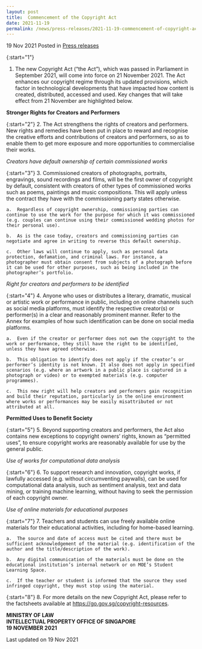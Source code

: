 ```yaml
---
layout: post
title:  Commencement of the Copyright Act
date: 2021-11-19
permalink: /news/press-releases/2021-11-19-commencement-of-copyright-act/
---
```


19 Nov 2021 Posted in [Press releases](/news/press-releases)

{:start="1"}
1.	The new Copyright Act (“the Act”), which was passed in Parliament in September 2021, will come into force on 21 November 2021. The Act enhances our copyright regime through its updated provisions, which factor in technological developments that have impacted how content is created, distributed, accessed and used. Key changes that will take effect from 21 November are highlighted below. 

**Stronger Rights for Creators and Performers**

{:start="2"}
2.	The Act strengthens the rights of creators and performers. New rights and remedies have been put in place to reward and recognise the creative efforts and contributions of creators and performers, so as to enable them to get more exposure and more opportunities to commercialise their works. 

*Creators have default ownership of certain commissioned works*

{:start="3"}
3.	Commissioned creators of photographs, portraits, engravings, sound recordings and films, will be the first owner of copyright by default, consistent with creators of other types of commissioned works such as poems, paintings and music compositions. This will apply unless the contract they have with the commissioning party states otherwise.

    a.	Regardless of copyright ownership, commissioning parties can continue to use the work for the purpose for which it was commissioned (e.g. couples can continue using their commissioned wedding photos for their personal use). 

    b.	As is the case today, creators and commissioning parties can negotiate and agree in writing to reverse this default ownership. 

    c.	Other laws will continue to apply, such as personal data protection, defamation, and criminal laws. For instance, a photographer must obtain consent from subjects of a photograph before it can be used for other purposes, such as being included in the photographer’s portfolio. 

*Right for creators and performers to be identified*

{:start="4"}
4.	Anyone who uses or distributes a literary, dramatic, musical or artistic work or performance in public, including on online channels such as social media platforms, must identify the respective creator(s) or performer(s) in a clear and reasonably prominent manner.  Refer to the Annex for examples of how such identification can be done on social media platforms.

    a.	Even if the creator or performer does not own the copyright to the work or performance, they still have the right to be identified, unless they have agreed otherwise.

    b.	This obligation to identify does not apply if the creator’s or performer’s identity is not known. It also does not apply in specified scenarios (e.g. where an artwork in a public place is captured in a photograph or video) or to exempted materials (e.g. computer programmes).

    c.	This new right will help creators and performers gain recognition and build their reputation, particularly in the online environment where works or performances may be easily misattributed or not attributed at all.

**Permitted Uses to Benefit Society**

{:start="5"}
5.	Beyond supporting creators and performers, the Act also contains new exceptions to copyright owners’ rights, known as “permitted uses”, to ensure copyright works are reasonably available for use by the general public. 

*Use of works for computational data analysis*

{:start="6"}
6.	To support research and innovation, copyright works, if lawfully accessed (e.g. without circumventing paywalls), can be used for computational data analysis, such as sentiment analysis, text and data mining, or training machine learning, without having to seek the permission of each copyright owner. 

*Use of online materials for educational purposes*

{:start="7"}
7.	Teachers and students can use freely available online materials for their educational activities, including for home-based learning. 

    a.	The source and date of access must be cited and there must be sufficient acknowledgement of the material (e.g. identification of the author and the title/description of the work).

    b.	Any digital communication of the materials must be done on the educational institution’s internal network or on MOE’s Student Learning Space.

    c.	If the teacher or student is informed that the source they used infringed copyright, they must stop using the material.

{:start="8"}
8.	For more details on the new Copyright Act, please refer to the factsheets available at <a href="https://go.gov.sg/copyright-resources" target="new">https://go.gov.sg/copyright-resources</a>.

**MINISTRY OF LAW**<br>
**INTELLECTUAL PROPERTY OFFICE OF SINGAPORE**<br>
**19 NOVEMBER 2021** 

<p class="right-side-updated">Last updated on 19 Nov 2021</p>
